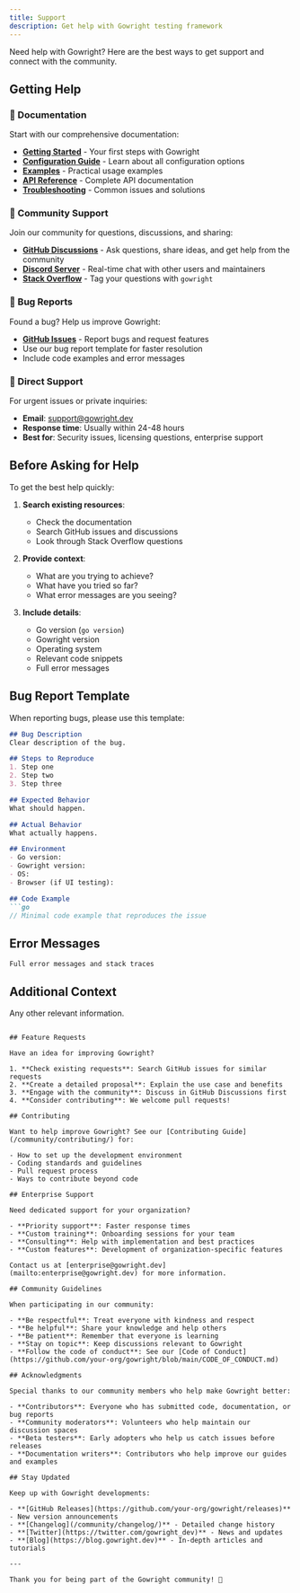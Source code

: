 ```yaml
---
title: Support
description: Get help with Gowright testing framework
---
```


Need help with Gowright? Here are the best ways to get support and connect with the community.

## Getting Help

### 📖 Documentation

Start with our comprehensive documentation:

- **[Getting Started](/getting-started/quick-start/)** - Your first steps with Gowright
- **[Configuration Guide](/configuration/)** - Learn about all configuration options
- **[Examples](/examples/)** - Practical usage examples
- **[API Reference](/api/)** - Complete API documentation
- **[Troubleshooting](/guides/troubleshooting/)** - Common issues and solutions

### 💬 Community Support

Join our community for questions, discussions, and sharing:

- **[GitHub Discussions](https://github.com/your-org/gowright/discussions)** - Ask questions, share ideas, and get help from the community
- **[Discord Server](https://discord.gg/gowright)** - Real-time chat with other users and maintainers
- **[Stack Overflow](https://stackoverflow.com/questions/tagged/gowright)** - Tag your questions with `gowright`

### 🐛 Bug Reports

Found a bug? Help us improve Gowright:

- **[GitHub Issues](https://github.com/your-org/gowright/issues)** - Report bugs and request features
- Use our bug report template for faster resolution
- Include code examples and error messages

### 📧 Direct Support

For urgent issues or private inquiries:

- **Email**: [support@gowright.dev](mailto:support@gowright.dev)
- **Response time**: Usually within 24-48 hours
- **Best for**: Security issues, licensing questions, enterprise support

## Before Asking for Help

To get the best help quickly:

1. **Search existing resources**:
   - Check the documentation
   - Search GitHub issues and discussions
   - Look through Stack Overflow questions

2. **Provide context**:
   - What are you trying to achieve?
   - What have you tried so far?
   - What error messages are you seeing?

3. **Include details**:
   - Go version (`go version`)
   - Gowright version
   - Operating system
   - Relevant code snippets
   - Full error messages

## Bug Report Template

When reporting bugs, please use this template:

```markdown
## Bug Description
Clear description of the bug.

## Steps to Reproduce
1. Step one
2. Step two
3. Step three

## Expected Behavior
What should happen.

## Actual Behavior
What actually happens.

## Environment
- Go version:
- Gowright version:
- OS:
- Browser (if UI testing):

## Code Example
```go
// Minimal code example that reproduces the issue
```

## Error Messages
```
Full error messages and stack traces
```

## Additional Context
Any other relevant information.
```

## Feature Requests

Have an idea for improving Gowright?

1. **Check existing requests**: Search GitHub issues for similar requests
2. **Create a detailed proposal**: Explain the use case and benefits
3. **Engage with the community**: Discuss in GitHub Discussions first
4. **Consider contributing**: We welcome pull requests!

## Contributing

Want to help improve Gowright? See our [Contributing Guide](/community/contributing/) for:

- How to set up the development environment
- Coding standards and guidelines
- Pull request process
- Ways to contribute beyond code

## Enterprise Support

Need dedicated support for your organization?

- **Priority support**: Faster response times
- **Custom training**: Onboarding sessions for your team
- **Consulting**: Help with implementation and best practices
- **Custom features**: Development of organization-specific features

Contact us at [enterprise@gowright.dev](mailto:enterprise@gowright.dev) for more information.

## Community Guidelines

When participating in our community:

- **Be respectful**: Treat everyone with kindness and respect
- **Be helpful**: Share your knowledge and help others
- **Be patient**: Remember that everyone is learning
- **Stay on topic**: Keep discussions relevant to Gowright
- **Follow the code of conduct**: See our [Code of Conduct](https://github.com/your-org/gowright/blob/main/CODE_OF_CONDUCT.md)

## Acknowledgments

Special thanks to our community members who help make Gowright better:

- **Contributors**: Everyone who has submitted code, documentation, or bug reports
- **Community moderators**: Volunteers who help maintain our discussion spaces
- **Beta testers**: Early adopters who help us catch issues before releases
- **Documentation writers**: Contributors who help improve our guides and examples

## Stay Updated

Keep up with Gowright developments:

- **[GitHub Releases](https://github.com/your-org/gowright/releases)** - New version announcements
- **[Changelog](/community/changelog/)** - Detailed change history
- **[Twitter](https://twitter.com/gowright_dev)** - News and updates
- **[Blog](https://blog.gowright.dev)** - In-depth articles and tutorials

---

Thank you for being part of the Gowright community! 🚀